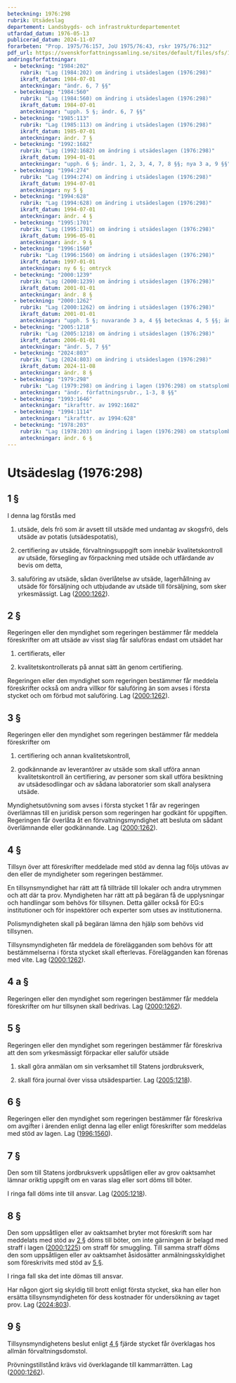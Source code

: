 ```yaml
---
beteckning: 1976:298
rubrik: Utsädeslag
departement: Landsbygds- och infrastrukturdepartementet
utfardad_datum: 1976-05-13
publicerad_datum: 2024-11-07
forarbeten: "Prop. 1975/76:157, JoU 1975/76:43, rskr 1975/76:312"
pdf_url: https://svenskforfattningssamling.se/sites/default/files/sfs/1976-05/SFS1976-298.pdf
andringsforfattningar:
  - beteckning: "1984:202"
    rubrik: "Lag (1984:202) om ändring i utsädeslagen (1976:298)"
    ikraft_datum: 1984-07-01
    anteckningar: "ändr. 6, 7 §§"
  - beteckning: "1984:560"
    rubrik: "Lag (1984:560) om ändring i utsädeslagen (1976:298)"
    ikraft_datum: 1984-07-01
    anteckningar: "upph. 5 §; ändr. 6, 7 §§"
  - beteckning: "1985:113"
    rubrik: "Lag (1985:113) om ändring i utsädeslagen (1976:298)"
    ikraft_datum: 1985-07-01
    anteckningar: ändr. 7 §
  - beteckning: "1992:1682"
    rubrik: "Lag (1992:1682) om ändring i utsädeslagen (1976:298)"
    ikraft_datum: 1994-01-01
    anteckningar: "upph. 6 §; ändr. 1, 2, 3, 4, 7, 8 §§; nya 3 a, 9 §§"
  - beteckning: "1994:274"
    rubrik: "Lag (1994:274) om ändring i utsädeslagen (1976:298)"
    ikraft_datum: 1994-07-01
    anteckningar: ny 5 §
  - beteckning: "1994:628"
    rubrik: "Lag (1994:628) om ändring i utsädeslagen (1976:298)"
    ikraft_datum: 1994-07-01
    anteckningar: ändr. 4 §
  - beteckning: "1995:1701"
    rubrik: "Lag (1995:1701) om ändring i utsädeslagen (1976:298)"
    ikraft_datum: 1996-05-01
    anteckningar: ändr. 9 §
  - beteckning: "1996:1560"
    rubrik: "Lag (1996:1560) om ändring i utsädeslagen (1976:298)"
    ikraft_datum: 1997-01-01
    anteckningar: ny 6 §; omtryck
  - beteckning: "2000:1239"
    rubrik: "Lag (2000:1239) om ändring i utsädeslagen (1976:298)"
    ikraft_datum: 2001-01-01
    anteckningar: ändr. 8 §
  - beteckning: "2000:1262"
    rubrik: "Lag (2000:1262) om ändring i utsädeslagen (1976:298)"
    ikraft_datum: 2001-01-01
    anteckningar: "upph. 5 §; nuvarande 3 a, 4 §§ betecknas 4, 5 §§; ändr. 1, 2, 3 §§, de nya 4, 5 §§, 8, 9 §§; ny 4 a §: omtryck"
  - beteckning: "2005:1218"
    rubrik: "Lag (2005:1218) om ändring i utsädeslagen (1976:298)"
    ikraft_datum: 2006-01-01
    anteckningar: "ändr. 5, 7 §§"
  - beteckning: "2024:803"
    rubrik: "Lag (2024:803) om ändring i utsädeslagen (1976:298)"
    ikraft_datum: 2024-11-08
    anteckningar: ändr. 8 §
  - beteckning: "1979:298"
    rubrik: "Lag (1979:298) om ändring i lagen (1976:298) om statsplombering av utsäde och om växtförädlingsavgift"
    anteckningar: "ändr. författningsrubr., 1-3, 8 §§"
  - beteckning: "1993:1646"
    anteckningar: "ikrafttr. av 1992:1682"
  - beteckning: "1994:1114"
    anteckningar: "ikrafttr. av 1994:628"
  - beteckning: "1978:203"
    rubrik: "Lag (1978:203) om ändring i lagen (1976:298) om statsplombering av utsäde och om växtförädlingsavgift"
    anteckningar: ändr. 6 §
---
```


# Utsädeslag (1976:298)

## 1 §

I denna lag förstås med

1. utsäde, dels frö som är avsett till utsäde med undantag av skogsfrö, dels utsäde av potatis (utsädespotatis),

2. certifiering av utsäde, förvaltningsuppgift som innebär kvalitetskontroll av utsäde, försegling av förpackning med utsäde och utfärdande av bevis om detta,

3. saluföring av utsäde, sådan överlåtelse av utsäde, lagerhållning av utsäde för försäljning och utbjudande av utsäde till försäljning, som sker yrkesmässigt. Lag ([2000:1262](https://selex.se/eli/sfs/2000/1262)).

## 2 §

Regeringen eller den myndighet som regeringen bestämmer får meddela föreskrifter om att utsäde av visst slag får saluföras endast om utsädet har

1. certifierats, eller

2. kvalitetskontrollerats på annat sätt än genom certifiering.

Regeringen eller den myndighet som regeringen bestämmer får meddela föreskrifter också om andra villkor för saluföring än som avses i första stycket och om förbud mot saluföring. Lag ([2000:1262](https://selex.se/eli/sfs/2000/1262)).

## 3 §

Regeringen eller den myndighet som regeringen bestämmer får meddela föreskrifter om

1. certifiering och annan kvalitetskontroll,

2. godkännande av leverantörer av utsäde som skall utföra annan kvalitetskontroll än certifiering, av personer som skall utföra besiktning av utsädesodlingar och av sådana laboratorier som skall analysera utsäde.

Myndighetsutövning som avses i första stycket 1 får av regeringen överlämnas till en juridisk person som regeringen har godkänt för uppgiften. Regeringen får överlåta åt en förvaltningsmyndighet att besluta om sådant överlämnande eller godkännande. Lag ([2000:1262](https://selex.se/eli/sfs/2000/1262)).

## 4 §

Tillsyn över att föreskrifter meddelade med stöd av denna lag följs utövas av den eller de myndigheter som regeringen bestämmer.

En tillsynsmyndighet har rätt att få tillträde till lokaler och andra utrymmen och att där ta prov. Myndigheten har rätt att på begäran få de upplysningar och handlingar som behövs för tillsynen. Detta gäller också för EG:s institutioner och för inspektörer och experter som utses av institutionerna.

Polismyndigheten skall på begäran lämna den hjälp som behövs vid tillsynen.

Tillsynsmyndigheten får meddela de förelägganden som behövs för att bestämmelserna i första stycket skall efterlevas. Förelägganden kan förenas med vite. Lag ([2000:1262](https://selex.se/eli/sfs/2000/1262)).

## 4 a §

Regeringen eller den myndighet som regeringen bestämmer får meddela föreskrifter om hur tillsynen skall bedrivas. Lag ([2000:1262](https://selex.se/eli/sfs/2000/1262)).

## 5 §

Regeringen eller den myndighet som regeringen bestämmer får föreskriva att den som yrkesmässigt förpackar eller saluför utsäde

1. skall göra anmälan om sin verksamhet till Statens jordbruksverk,

2. skall föra journal över vissa utsädespartier. Lag ([2005:1218](https://selex.se/eli/sfs/2005/1218)).

## 6 §

Regeringen eller den myndighet som regeringen bestämmer får föreskriva om avgifter i ärenden enligt denna lag eller enligt föreskrifter som meddelas med stöd av lagen. Lag ([1996:1560](https://selex.se/eli/sfs/1996/1560)).

## 7 §

Den som till Statens jordbruksverk uppsåtligen eller av grov oaktsamhet lämnar oriktig uppgift om en varas slag eller sort döms till böter.

I ringa fall döms inte till ansvar. Lag ([2005:1218](https://selex.se/eli/sfs/2005/1218)).

## 8 §

Den som uppsåtligen eller av oaktsamhet bryter mot föreskrift som har meddelats med stöd av [2 §](#2) döms till böter, om inte gärningen är belagd med straff i lagen ([2000:1225](https://selex.se/eli/sfs/2000/1225)) om straff för smuggling. Till samma straff döms den som uppsåtligen eller av oaktsamhet åsidosätter anmälningsskyldighet som föreskrivits med stöd av [5 §](#5).

I ringa fall ska det inte dömas till ansvar.

Har någon gjort sig skyldig till brott enligt första stycket, ska han eller hon ersätta tillsynsmyndigheten för dess kostnader för undersökning av taget prov. Lag ([2024:803](https://selex.se/eli/sfs/2024/803)).

## 9 §

Tillsynsmyndighetens beslut enligt [4 §](#4) fjärde stycket får överklagas hos allmän förvaltningsdomstol.

Prövningstillstånd krävs vid överklagande till kammarrätten. Lag ([2000:1262](https://selex.se/eli/sfs/2000/1262)).